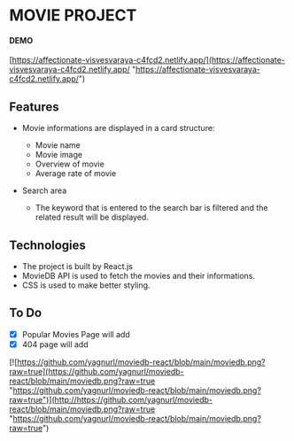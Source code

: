 
# MOVIE PROJECT

#### DEMO 
[https://affectionate-visvesvaraya-c4fcd2.netlify.app/](https://affectionate-visvesvaraya-c4fcd2.netlify.app/ "https://affectionate-visvesvaraya-c4fcd2.netlify.app/")

## Features

- Movie informations are displayed in a card structure:
    - Movie name 
    - Movie image
    - Overview of movie  
    - Average rate of movie 
  
- Search area 
    - The keyword that is entered to the search bar is filtered and the related result will be displayed.

## Technologies
- The project is built by React.js
- MovieDB API is used to fetch the movies and their informations.
- CSS is used to make better styling.

## To Do

- [x] Popular Movies Page will add
- [x] 404 page will add

[![https://github.com/yagnurl/moviedb-react/blob/main/moviedb.png?raw=true](https://github.com/yagnurl/moviedb-react/blob/main/moviedb.png?raw=true "https://github.com/yagnurl/moviedb-react/blob/main/moviedb.png?raw=true")](http://https://github.com/yagnurl/moviedb-react/blob/main/moviedb.png?raw=true "https://github.com/yagnurl/moviedb-react/blob/main/moviedb.png?raw=true")
